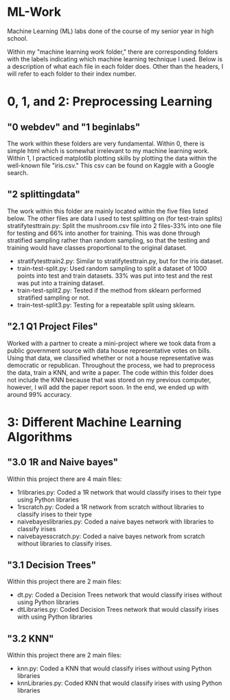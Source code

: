 # ML-Work
Machine Learning (ML) labs done of the course of my senior year in high school.

Within my "machine learning work folder," there are corresponding folders with the labels indicating which machine learning technique I used. 
Below is a description of what each file in each folder does. Other than the headers, I will refer to each folder to their index number.


# 0, 1, and 2: Preprocessing Learning
## "0 webdev" and "1 beginlabs"
The work within these folders are very fundamental. Within 0, there is simple html which is somewhat irrelevant to my machine learning work. Within 1, I practiced matplotlib plotting skills by plotting the data within the well-known file "iris.csv." This csv can be found on Kaggle with a Google search.

## "2 splittingdata"
The work within this folder are mainly located within the five files listed below. The other files are data I used to test splitting on (for test-train splits)
stratifytesttrain.py: Split the mushroom.csv file into 2 files-33% into one file for testing and 66% into another for training. This was done through stratified sampling rather than random sampling, so that the testing and training would have classes proportional to the original dataset.
- stratifytesttrain2.py: Similar to stratifytesttrain.py, but for the iris dataset.
- train-test-split.py: Used random sampling to split a dataset of 1000 points into test and train datasets. 33% was put into test and the rest was put into a training dataset.
- train-test-split2.py: Tested if the method from sklearn performed stratified sampling or not.
- train-test-split3.py: Testing for a repeatable split using sklearn.

## "2.1 Q1 Project Files"
Worked with a partner to create a mini-project where we took data from a public government source with data house representative votes on bills. Using that data, we classified whether or not a house representative was democratic or republican. Throughout the process, we had to preprocess the data, train a KNN, and write a paper. The code within this folder does not include the KNN because that was stored on my previous computer, however, I will add the paper report soon. In the end, we ended up with around 99% accuracy.

# 3: Different Machine Learning Algorithms
## "3.0 1R and Naive bayes"
Within this project there are 4 main files:
 - 1rlibraries.py: Coded a 1R network that would classify irises to their type using Python libraries
 - 1rscratch.py: Coded a 1R network from scratch without libraries to classify irises to their type
 - naivebayeslibraries.py: Coded a naive bayes network with libraries to classify irises
 - naivebayesscratch.py: Coded a naive bayes network from scratch without libraries to classify irises.

## "3.1 Decision Trees"
Within this project there are 2 main files:
- dt.py: Coded a Decision Trees network that would classify irises without using Python libraries
- dtLibraries.py: Coded Decision Trees network that would classify irises with using Python libraries

## "3.2 KNN"
Within this project there are 2 main files:
- knn.py: Coded a KNN that would classify irises without using Python libraries
- knnLibraries.py: Coded KNN that would classify irises with using Python libraries


